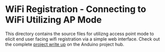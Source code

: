 # WiFi Registration - Connecting to WiFi Utilizing AP Mode

This directory contains the source files for utilizng access point mode to elicit end user facing wifi registration via a simple web interface. Check out the complete [project write up](https://www.hackster.io/bcarbs/get-connected-wifi-registration-using-ap-mode-dcd19f?ref=channel&ref_id=37023_trending___&offset=0) on the Anduino project hub.

